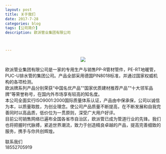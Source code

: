 ```yaml
---
layout: post
title: 关于我们
date: 2017-7-28
categories: blog
tags: [公司简介]
description: 欧派管业集团有限公司



---
```


<center>
    <p><img src="http://otzyx82p7.bkt.clouddn.com/%E5%85%AC%E5%8F%B8.jpg" align="center"></p>
</center>

欧派管业集团有限公司是一家的专用生产与销售PP-R管材管件，PE-RT地暖管，PUC-U排水管的集团公司。产品全部采用德国PIN8018标准，并通过国家权威机构的各项检测。  
欧派牌系列产品分别荣获“中国名优产品”“国家优质建材推荐产品”“十大领军品牌”等荣誉称号，在国内外市场享有较高的知名度。            
本公司全面实行ISO9001:2000国际质量体系认证，产品由中保承保，公司以诚信为本，以质量取胜，为创业理念。使公司产品质量不断提高，在不断发展和自我完善同时以高品质，低价位为一贯原则，深受广大用户好评。                     
目前公司销售网络已遍布全国各省市自治区，欧派管已成为管道行业的先锋。我们也将把握时代脉搏，紧追世界潮流，致力于创造精良卓越的产品，提高完善细致的服务，携手与你共创辉煌。  





联系我们  
18552705919  
